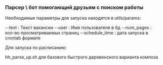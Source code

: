 ### Парсер \ бот помогающий друзьям с поиском работы


Необходимые параметры для запуска находятся в utils/params:

--text : Текст вакансии
--user : Имя пользователя в бд
--num_pages : кол-во просматриваемых страниц
--schedule_time : дата запуска в crontab формате

Для запуска по расписанию:

hh_parse_up.sh для базового быстрого деревенского варианта композа
